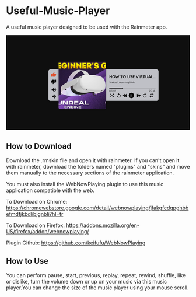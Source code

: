 # Useful-Music-Player
A useful music player designed to be used with the Rainmeter app.

<img src="https://github.com/kaanonsoy/Useful-Music-Player/blob/main/interface.png">

## How to Download
Download the .rmskin file and open it with rainmeter. If you can't open it with rainmeter, download the folders named "plugins" and "skins" and move them manually to the necessary sections of the rainmeter application.

You must also install the WebNowPlaying plugin to use this music application compatible with the web.


To Download on Chrome: https://chromewebstore.google.com/detail/webnowplaying/jfakgfcdgpghbbefmdfjkbdlibjgnbli?hl=tr

To Download on Firefox: https://addons.mozilla.org/en-US/firefox/addon/webnowplaying/


Plugin Github: https://github.com/keifufu/WebNowPlaying


## How to Use
You can perform pause, start, previous, replay, repeat, rewind, shuffle, like or dislike, turn the volume down or up on your music via this music player.You can change the size of the music player using your mouse scroll.
